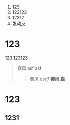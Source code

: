 1. 123
2. 123123
3. 12312
4. 发动反
# 123
123
123123
> 赛风
> asf
> asf
> > 赛风
*asdf*
**赛风**
****森****
# 123
## 1231
<style>
	slkdjf
</style>
